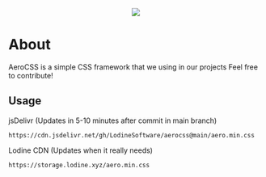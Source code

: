 <p align="center">
<img src="https://github.com/LodineSoftware/aerocss/assets/43351072/7d02ef22-e910-41f6-8046-bb12e20b524e">
</p>

# About
AeroCSS is a simple CSS framework that we using in our projects
Feel free to contribute!

## Usage
jsDelivr (Updates in 5-10 minutes after commit in main branch)
```
https://cdn.jsdelivr.net/gh/LodineSoftware/aerocss@main/aero.min.css
```
Lodine CDN (Updates when it really needs)
```
https://storage.lodine.xyz/aero.min.css
```
